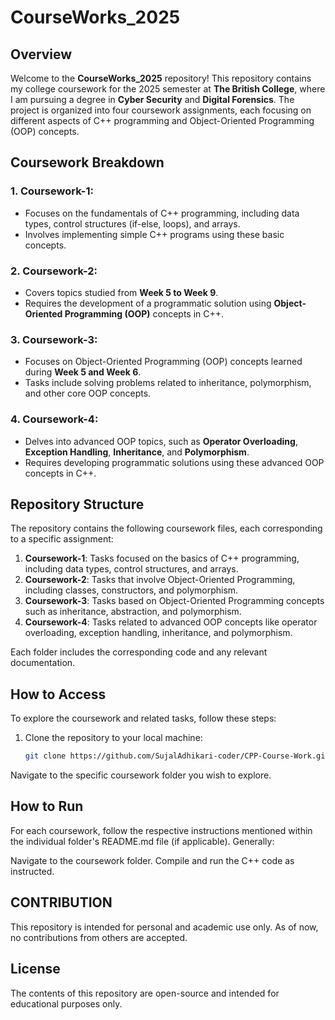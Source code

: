# CourseWorks_2025

## Overview
Welcome to the **CourseWorks_2025** repository! This repository contains my college coursework for the 2025 semester at **The British College**, where I am pursuing a degree in **Cyber Security** and **Digital Forensics**. The project is organized into four coursework assignments, each focusing on different aspects of C++ programming and Object-Oriented Programming (OOP) concepts.

## Coursework Breakdown

### 1. **Coursework-1**:
   - Focuses on the fundamentals of C++ programming, including data types, control structures (if-else, loops), and arrays.
   - Involves implementing simple C++ programs using these basic concepts.

### 2. **Coursework-2**:
   - Covers topics studied from **Week 5 to Week 9**.
   - Requires the development of a programmatic solution using **Object-Oriented Programming (OOP)** concepts in C++.

### 3. **Coursework-3**:
   - Focuses on Object-Oriented Programming (OOP) concepts learned during **Week 5 and Week 6**.
   - Tasks include solving problems related to inheritance, polymorphism, and other core OOP concepts.

### 4. **Coursework-4**:
   - Delves into advanced OOP topics, such as **Operator Overloading**, **Exception Handling**, **Inheritance**, and **Polymorphism**.
   - Requires developing programmatic solutions using these advanced OOP concepts in C++.

## Repository Structure
The repository contains the following coursework files, each corresponding to a specific assignment:

1. **Coursework-1**: Tasks focused on the basics of C++ programming, including data types, control structures, and arrays.
2. **Coursework-2**: Tasks that involve Object-Oriented Programming, including classes, constructors, and polymorphism.
3. **Coursework-3**: Tasks based on Object-Oriented Programming concepts such as inheritance, abstraction, and polymorphism.
4. **Coursework-4**: Tasks related to advanced OOP concepts like operator overloading, exception handling, inheritance, and polymorphism.

Each folder includes the corresponding code and any relevant documentation.

## How to Access

To explore the coursework and related tasks, follow these steps:

1. Clone the repository to your local machine:
   ```bash
   git clone https://github.com/SujalAdhikari-coder/CPP-Course-Work.git
Navigate to the specific coursework folder you wish to explore.
## How to Run
For each coursework, follow the respective instructions mentioned within the individual folder's README.md file (if applicable). Generally:

Navigate to the coursework folder.
Compile and run the C++ code as instructed.

## CONTRIBUTION
This repository is intended for personal and academic use only. As of now, no contributions from others are accepted.

## License
The contents of this repository are open-source and intended for educational purposes only.
